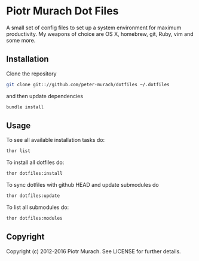 # Piotr Murach Dot Files

A small set of config files to set up a system environment for maximum productivity. My weapons of choice are OS X, homebrew, git, Ruby, vim and some more.

## Installation

Clone the repository

```bash
git clone git:://github.com/peter-murach/dotfiles ~/.dotfiles
```

and then update dependencies

```bash
bundle install
```

## Usage

To see all available installation tasks do:

```bash
thor list
```

To install all dotfiles do:

```bash
thor dotfiles:install
```

To sync dotfiles with github HEAD and update submodules do

```bash
thor dotfiles:update
```

To list all submodules do:

```bash
thor dotfiles:modules
```

## Copyright

Copyright (c) 2012-2016 Piotr Murach. See LICENSE for further details.
